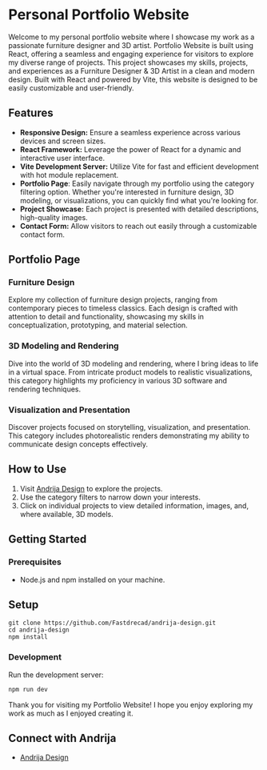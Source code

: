 # Personal Portfolio Website

Welcome to my personal portfolio website where I showcase my work as a passionate furniture designer and 3D artist. Portfolio Website is built using React, offering a seamless and engaging experience for visitors to explore my diverse range of projects. This project showcases my skills, projects, and experiences as a Furniture Designer & 3D Artist in a clean and modern design. Built with React and powered by Vite, this website is designed to be easily customizable and user-friendly.


## Features

- **Responsive Design:** Ensure a seamless experience across various devices and screen sizes.
- **React Framework:** Leverage the power of React for a dynamic and interactive user interface.
- **Vite Development Server:** Utilize Vite for fast and efficient development with hot module replacement.
- **Portfolio Page**: Easily navigate through my portfolio using the category filtering option. Whether you're interested in furniture design, 3D modeling, or visualizations, you can quickly find what you're looking for.
- **Project Showcase:** Each project is presented with detailed descriptions, high-quality images. 
- **Contact Form:** Allow visitors to reach out easily through a customizable contact form.

## Portfolio Page

### Furniture Design

Explore my collection of furniture design projects, ranging from contemporary pieces to timeless classics. Each design is crafted with attention to detail and functionality, showcasing my skills in conceptualization, prototyping, and material selection.

### 3D Modeling and Rendering

Dive into the world of 3D modeling and rendering, where I bring ideas to life in a virtual space. From intricate product models to realistic visualizations, this category highlights my proficiency in various 3D software and rendering techniques.

### Visualization and Presentation

Discover projects focused on storytelling, visualization, and presentation. This category includes photorealistic renders demonstrating my ability to communicate design concepts effectively.

## How to Use

1. Visit [Andrija Design](https://andrija-design.netlify.app/) to explore the projects.
2. Use the category filters to narrow down your interests.
3. Click on individual projects to view detailed information, images, and, where available, 3D models.

## Getting Started

### Prerequisites

- Node.js and npm installed on your machine.

## Setup

```
git clone https://github.com/Fastdrecad/andrija-design.git
cd andrija-design
npm install
```

### Development

Run the development server:

```bash
npm run dev
```

Thank you for visiting my Portfolio Website! I hope you enjoy exploring my work as much as I enjoyed creating it.

## Connect with Andrija

- [Andrija Design](https://andrija-design.netlify.app/)

